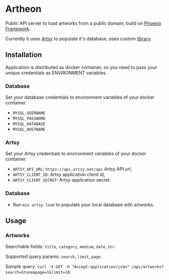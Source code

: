 # Artheon
Public API server to load artworks from a public domain, build on [Phoenix Framework](http://phoenixframework.org).

Currently it uses [Artsy](https://www.artsy.net/) to populate it's database, uses custom [library](https://github.com/ImpossibilityLabs/artsy).

## Installation
Application is distributed as docker container, so you need to pass your unique credentials as ENVIRONMENT variables.

### Database
Set your database credentials to environment variables of your docker container.

* `MYSQL_USERNAME`
* `MYSQL_PASSWORD`
* `MYSQL_DATABASE`
* `MYSQL_HOSTNAME`

### Artsy
Set your Artsy credentials to environment variables of your docker container.

* `ARTSY_API_URL`: `https://api.artsy.net/api` Artsy API url,
* `ARTSY_CLIENT_ID`: Artsy application client id,
* `ARTSY_CLIENT_SECRET`: Artsy application secret.

### Database

* Run `mix artsy load` to populate your local database with artworks.

## Usage

### Artworks

Searchable fields: `title`, `category`, `medium`, `date_str`.

Supported query params: `search`, `limit`, `page`.

Sample query: `curl -X GET -H "Accept:application/json" /api/artworks?search=Stone&page=1&limit=10`.
